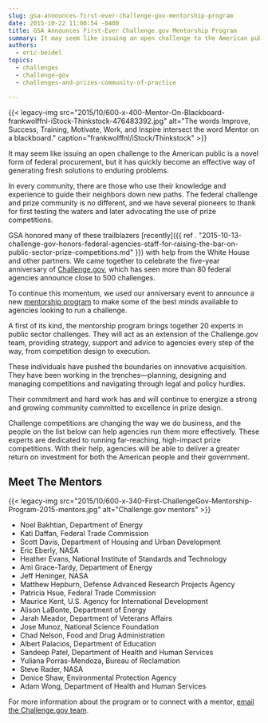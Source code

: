 ```yaml
---
slug: gsa-announces-first-ever-challenge-gov-mentorship-program
date: 2015-10-22 11:00:54 -0400
title: GSA Announces First-Ever Challenge.gov Mentorship Program
summary: It may seem like issuing an open challenge to the American public is a novel form of federal procurement, but it has quickly become an effective way of generating fresh solutions to enduring problems. In every community, there are those who use their knowledge and experience to guide their neighbors down new paths. The federal
authors:
  - eric-beidel
topics:
  - challenges
  - challenge-gov
  - challenges-and-prizes-community-of-practice

---
```


{{< legacy-img src="2015/10/600-x-400-Mentor-On-Blackboard-frankwolffnl-iStock-Thinkstock-476483392.jpg" alt="The words Improve, Success, Training, Motivate, Work, and Inspire intersect the word Mentor on a blackboard." caption="frankwolffnl/iStock/Thinkstock" >}}

It may seem like issuing an open challenge to the American public is a novel form of federal procurement, but it has quickly become an effective way of generating fresh solutions to enduring problems.

In every community, there are those who use their knowledge and experience to guide their neighbors down new paths. The federal challenge and prize community is no different, and we have several pioneers to thank for first testing the waters and later advocating the use of prize competitions.

GSA honored many of these trailblazers [recently]({{ ref . "2015-10-13-challenge-gov-honors-federal-agencies-staff-for-raising-the-bar-on-public-sector-prize-competitions.md" }}) with help from the White House and other partners. We came together to celebrate the five-year anniversary of [Challenge.gov](https://www.challenge.gov/list/), which has seen more than 80 federal agencies announce close to 500 challenges.

To continue this momentum, we used our anniversary event to announce a new [mentorship program](https://www.challenge.gov/mentors/) to make some of the best minds available to agencies looking to run a challenge.

A first of its kind, the mentorship program brings together 20 experts in public sector challenges. They will act as an extension of the Challenge.gov team, providing strategy, support and advice to agencies every step of the way, from competition design to execution.

These individuals have pushed the boundaries on innovative acquisition. They have been working in the trenches—planning, designing and managing competitions and navigating through legal and policy hurdles.

Their commitment and hard work has and will continue to energize a strong and growing community committed to excellence in prize design.

Challenge competitions are changing the way we do business, and the people on the list below can help agencies run them more effectively. These experts are dedicated to running far-reaching, high-impact prize competitions. With their help, agencies will be able to deliver a greater return on investment for both the American people and their government.

## Meet The Mentors

{{< legacy-img src="2015/10/600-x-340-First-ChallengeGov-Mentorship-Program-2015-mentors.jpg" alt="Challenge.gov mentors" >}}

* Noel Bakhtian, Department of Energy
* Kati Daffan, Federal Trade Commission
* Scott Davis, Department of Housing and Urban Development
* Eric Eberly, NASA
* Heather Evans, National Institute of Standards and Technology
* Ami Grace-Tardy, Department of Energy
* Jeff Heninger, NASA
* Matthew Hepburn, Defense Advanced Research Projects Agency
* Patricia Hsue, Federal Trade Commission
* Maurice Kent, U.S. Agency for International Development
* Alison LaBonte, Department of Energy
* Jarah Meador, Department of Veterans Affairs
* Jose Munoz, National Science Foundation
* Chad Nelson, Food and Drug Administration
* Albert Palacios, Department of Education
* Sandeep Patel, Department of Health and Human Services
* Yuliana Porras-Mendoza, Bureau of Reclamation
* Steve Rader, NASA
* Denice Shaw, Environmental Protection Agency
* Adam Wong, Department of Health and Human Services

For more information about the program or to connect with a mentor, [email the Challenge.gov team](mailto:challenge@gsa.gov).
